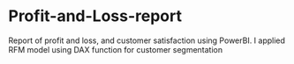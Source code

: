 # Profit-and-Loss-report
Report of profit and loss, and customer satisfaction using PowerBI. I applied RFM model using DAX function for customer segmentation 
